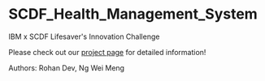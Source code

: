 # SCDF_Health_Management_System
IBM x SCDF Lifesaver's Innovation Challenge

Please check out our [project page](https://ngwm96.wixsite.com/brolangchallenge) for detailed information!

Authors: Rohan Dev, Ng Wei Meng
